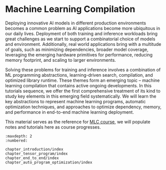 # Machine Learning Compilation

Deploying innovative AI models in different production environments becomes a common problem as AI applications become more ubiquitous in our daily lives.
Deployment of both training and inference workloads bring great challenges as we start to support a combinatorial choice of models and environment.
Additionally, real world applications bring with a multitude of goals, such as minimizing dependencies, broader model coverage,
leveraging the emerging hardware primitives for performance, reducing memory footprint, and scaling to larger environments.

Solving these problems for training and inference involves a combination of ML programming abstractions,  learning-driven search, compilation,
and optimized library runtime. These themes form an emerging topic – machine learning compilation that contains active ongoing developments.
In this tutorials sequence, we offer the first comprehensive treatment of its kind to study key elements in this emerging field systematically.
We will learn the key abstractions to represent machine learning programs, automatic optimization techniques, and approaches to optimize dependency,
memory, and performance in end-to-end machine learning deployment.


This material serves as the reference for [MLC course](/summer22),
we will populate notes and tutorials here as course progresses.


```toc
:maxdepth: 2
:numbered:

chapter_introduction/index
chapter_tensor_program/index
chapter_end_to_end/index
chapter_auto_program_optimization/index
```
